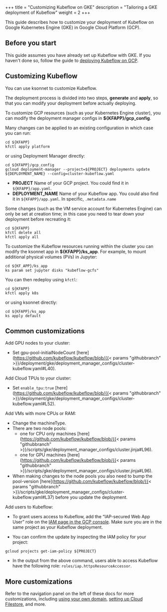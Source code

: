 +++
title = "Customizing Kubeflow on GKE"
description = "Tailoring a GKE deployment of Kubeflow"
weight = 2
+++

This guide describes how to customize your deployment of Kubeflow on Google 
Kubernetes Engine (GKE) in Google Cloud Platform (GCP).

## Before you start

This guide assumes you have already set up Kubeflow with GKE. If you haven't done
so, follow the guide to [deploying Kubeflow on GCP](/docs/gke/deploy/).

## Customizing Kubeflow

You can use ksonnet to customize Kubeflow.

The deployment process is divided into two steps, **generate** and **apply**, so that you can
modify your deployment before actually deploying.

To customize GCP resources (such as your Kubernetes Engine cluster), you can modify the deployment manager configs in **${KFAPP}/gcp_config**.

Many changes can be applied to an existing configuration in which case you can run:

```
cd ${KFAPP}
kfctl apply platform
```

or using Deployment Manager directly:

```
cd ${KFAPP}/gcp_config
gcloud deployment-manager --project=${PROJECT} deployments update ${DEPLOYMENT_NAME} --config=cluster-kubeflow.yaml
```

  * **PROJECT** Name of your GCP project. You could find it in `${KFAPP}/app.yaml`.
  * **DEPLOYMENT_NAME** Name of your Kubeflow app. You could also find it in `${KFAPP}/app.yaml`. 
    In specific, `.metadata.name`

Some changes (such as the VM service account for Kubernetes Engine) can only be set at creation time; in this case you need
to tear down your deployment before recreating it:

```
cd ${KFAPP}
kfctl delete all
kfctl apply all
```

To customize the Kubeflow resources running within the cluster you can modify the ksonnet app in **${KFAPP}/ks_app**.
For example, to mount additional physical volumes (PVs) in Jupyter:

```
cd ${KF_APP}/ks_app
ks param set jupyter disks "kubeflow-gcfs"
```

You can then redeploy using `kfctl`:

```
cd ${KFAPP}
kfctl apply k8s
```

or using ksonnet directly:
```
cd ${KFAPP}/ks_app
ks apply default
```

## Common customizations

Add GPU nodes to your cluster:

  * Set gpu-pool-initialNodeCount [here](https://github.com/kubeflow/kubeflow/blob/{{< params "githubbranch" >}}/deployment/gke/deployment_manager_configs/cluster-kubeflow.yaml#L40).

Add Cloud TPUs to your cluster:

  * Set `enable_tpu:true` [here](https://github.com/kubeflow/kubeflow/blob/{{< params "githubbranch" >}}/deployment/gke/deployment_manager_configs/cluster-kubeflow.yaml#L52).

Add VMs with more CPUs or RAM:

  * Change the machineType.
  * There are two node pools:
      * one for CPU only machines [here](https://github.com/kubeflow/kubeflow/blob/{{< params "githubbranch" >}}/scripts/gke/deployment_manager_configs/cluster.jinja#L96).
      * one for GPU machines [here](https://github.com/kubeflow/kubeflow/blob/{{< params "githubbranch" >}}/scripts/gke/deployment_manager_configs/cluster.jinja#L96).
  * When making changes to the node pools you also need to bump the pool-version [here](https://github.com/kubeflow/kubeflow/blob/{{< params "githubbranch" >}}/scripts/gke/deployment_manager_configs/cluster-kubeflow.yaml#L37) before you update the deployment.

Add users to Kubeflow:

  * To grant users access to Kubeflow, add the “IAP-secured Web App User” role on the [IAM page in the GCP console](https://console.cloud.google.com/iam-admin/iam). Make sure you are in the same project as your Kubeflow deployment.

  * You can confirm the update by inspecting the IAM policy for your project:
```
gcloud projects get-iam-policy ${PROJECT}
```
  * In the output from the above command, users able to access Kubeflow have the following role: `roles/iap.httpsResourceAccessor`.

## More customizations

Refer to the navigation panel on the left of these docs for more customizations,
including [using your own domain](/docs/gke/custom-domain), 
[setting up Cloud Filestore](/docs/gke/cloud-filestore), and more.
